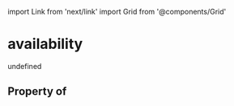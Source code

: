 import Link from 'next/link'
import Grid from '@components/Grid'

# availability

undefined

## Property of



